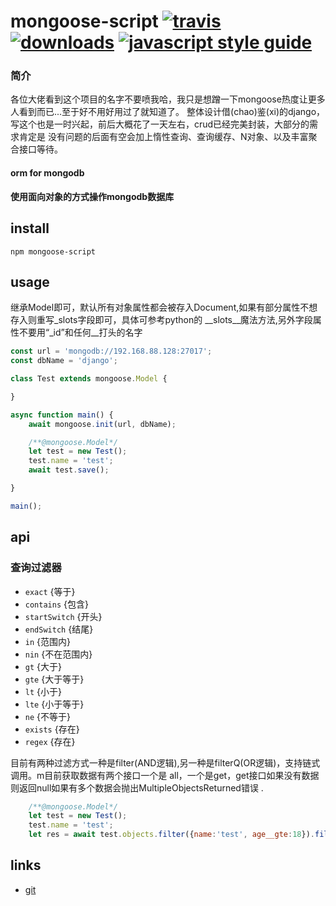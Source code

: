 # mongoose-script [![travis][travis-image]][travis-url] [![downloads][downloads-image]][downloads-url] [![javascript style guide][standard-image]][standard-url]

[travis-image]: https://img.shields.io/travis/feross/safe-buffer/master.svg
[travis-url]: https://github.com/microcisco/mongoose-script
[npm-image]: https://img.shields.io/npm/v/safe-buffer.svg
[npm-url]: https://github.com/microcisco/mongoose-script
[downloads-image]: https://img.shields.io/npm/dm/safe-buffer.svg
[downloads-url]: https://github.com/microcisco/mongoose-script
[standard-image]: https://img.shields.io/badge/code_style-standard-brightgreen.svg
[standard-url]: https://github.com/microcisco/mongoose-script

### 简介
各位大佬看到这个项目的名字不要喷我哈，我只是想蹭一下mongoose热度让更多人看到而已...至于好不用好用过了就知道了。
整体设计借(chao)鉴(xi)的django，写这个也是一时兴起，前后大概花了一天左右，crud已经完美封装，大部分的需求肯定是
没有问题的后面有空会加上惰性查询、查询缓存、N对象、以及丰富聚合接口等待。

#### orm for mongodb

**使用面向对象的方式操作mongodb数据库**

## install

```
npm mongoose-script
```

## usage

继承Model即可，默认所有对象属性都会被存入Document,如果有部分属性不想存入则重写_slots字段即可，具体可参考python的
__slots__魔法方法,另外字段属性不要用“_id”和任何__打头的名字

```js
const url = 'mongodb://192.168.88.128:27017';
const dbName = 'django';

class Test extends mongoose.Model {

}

async function main() {
    await mongoose.init(url, dbName);

    /**@mongoose.Model*/
    let test = new Test();
    test.name = 'test';
    await test.save();

}

main();
```

## api

### 查询过滤器
<!-- YAML
added: v1.0.0
-->

* `exact` {等于}
* `contains` {包含}
* `startSwitch` {开头}
* `endSwitch` {结尾}
* `in` {范围内}
* `nin` {不在范围内}
* `gt` {大于}
* `gte` {大于等于}
* `lt` {小于}
* `lte` {小于等于}
* `ne` {不等于}
* `exists` {存在}
* `regex` {存在}

目前有两种过滤方式一种是filter(AND逻辑),另一种是filterQ(OR逻辑)，支持链式调用。m目前获取数据有两个接口一个是
all，一个是get，get接口如果没有数据则返回null如果有多个数据会抛出MultipleObjectsReturned错误
.

```js
    /**@mongoose.Model*/
    let test = new Test();
    test.name = 'test';
    let res = await test.objects.filter({name:'test', age__gte:18}).filterQ({p1:1, p2:3}).get();
```


## links

- [git](https://github.com/microcisco/mongoose-script)